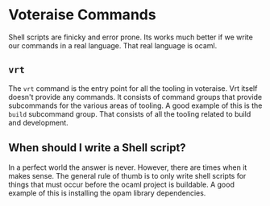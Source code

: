 Voteraise Commands
==================

Shell scripts are finicky and error prone. Its works much better if we
write our commands in a real language. That real language is ocaml.

`vrt`
-----

The `vrt` command is the entry point for all the tooling in
voteraise. Vrt itself doesn't provide any commands. It consists of
command groups that provide subcommands for the various areas of
tooling. A good example of this is the `build` subcommand group. That
consists of all the tooling related to build and development.


When should I write a Shell script?
-----------------------------------

In a perfect world the answer is never. However, there are times when
it makes sense. The general rule of thumb is to only write shell
scripts for things that must occur before the ocaml project is
buildable. A good example of this is installing the opam library
dependencies.

